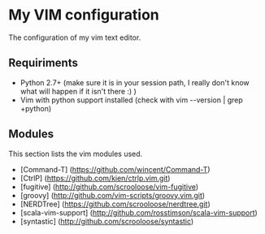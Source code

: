 My VIM configuration
====================

The configuration of my vim text editor.


Requiriments
------------

* Python 2.7+ (make sure it is in your session path, I really don't know what
  will happen if it isn't there :) )
* Vim with python support installed (check with vim --version | grep +python)


Modules
-------

This section lists the vim modules used.

* [Command-T] (https://github.com/wincent/Command-T)
* [CtrlP] (https://github.com/kien/ctrlp.vim.git)
* [fugitive] (http://github.com/scrooloose/vim-fugitive)
* [groovy] (http://github.com/vim-scripts/groovy.vim.git)
* [NERDTree] (https://github.com/scrooloose/nerdtree.git)
* [scala-vim-support] (http://github.com/rosstimson/scala-vim-support)
* [syntastic] (http://github.com/scrooloose/syntastic)

